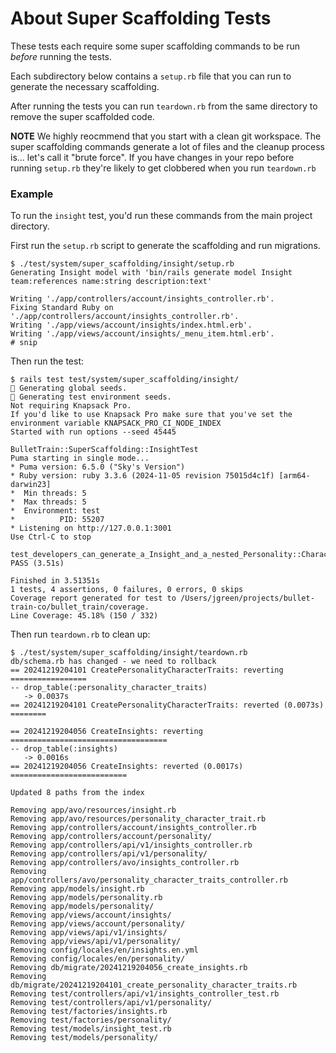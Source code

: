 # About Super Scaffolding Tests

These tests each require some super scaffolding commands to be run _before_ running the tests.

Each subdirectory below contains a `setup.rb` file that you can run to generate the necessary scaffolding.

After running the tests you can run `teardown.rb` from the same directory to remove the super scaffolded code.

**NOTE** We highly reocmmend that you start with a clean git workspace. The super scaffolding commands generate
a lot of files and the cleanup process is... let's call it "brute force". If you have changes in your repo before
running `setup.rb` they're likely to get clobbered when you run `teardown.rb`

### Example

To run the `insight` test, you'd run these commands from the main project directory.

First run the `setup.rb` script to generate the scaffolding and run migrations.

```
$ ./test/system/super_scaffolding/insight/setup.rb
Generating Insight model with 'bin/rails generate model Insight team:references name:string description:text'

Writing './app/controllers/account/insights_controller.rb'.
Fixing Standard Ruby on './app/controllers/account/insights_controller.rb'.
Writing './app/views/account/insights/index.html.erb'.
Writing './app/views/account/insights/_menu_item.html.erb'.
# snip
```

Then run the test:

```
$ rails test test/system/super_scaffolding/insight/
🌱 Generating global seeds.
🌱 Generating test environment seeds.
Not requiring Knapsack Pro.
If you'd like to use Knapsack Pro make sure that you've set the environment variable KNAPSACK_PRO_CI_NODE_INDEX
Started with run options --seed 45445

BulletTrain::SuperScaffolding::InsightTest
Puma starting in single mode...
* Puma version: 6.5.0 ("Sky's Version")
* Ruby version: ruby 3.3.6 (2024-11-05 revision 75015d4c1f) [arm64-darwin23]
*  Min threads: 5
*  Max threads: 5
*  Environment: test
*          PID: 55207
* Listening on http://127.0.0.1:3001
Use Ctrl-C to stop
  test_developers_can_generate_a_Insight_and_a_nested_Personality::CharacterTrait_model PASS (3.51s)

Finished in 3.51351s
1 tests, 4 assertions, 0 failures, 0 errors, 0 skips
Coverage report generated for test to /Users/jgreen/projects/bullet-train-co/bullet_train/coverage.
Line Coverage: 45.18% (150 / 332)
```
Then run `teardown.rb` to clean up:

```
$ ./test/system/super_scaffolding/insight/teardown.rb
db/schema.rb has changed - we need to rollback
== 20241219204101 CreatePersonalityCharacterTraits: reverting =================
-- drop_table(:personality_character_traits)
   -> 0.0037s
== 20241219204101 CreatePersonalityCharacterTraits: reverted (0.0073s) ========

== 20241219204056 CreateInsights: reverting ===================================
-- drop_table(:insights)
   -> 0.0016s
== 20241219204056 CreateInsights: reverted (0.0017s) ==========================

Updated 8 paths from the index

Removing app/avo/resources/insight.rb
Removing app/avo/resources/personality_character_trait.rb
Removing app/controllers/account/insights_controller.rb
Removing app/controllers/account/personality/
Removing app/controllers/api/v1/insights_controller.rb
Removing app/controllers/api/v1/personality/
Removing app/controllers/avo/insights_controller.rb
Removing app/controllers/avo/personality_character_traits_controller.rb
Removing app/models/insight.rb
Removing app/models/personality.rb
Removing app/models/personality/
Removing app/views/account/insights/
Removing app/views/account/personality/
Removing app/views/api/v1/insights/
Removing app/views/api/v1/personality/
Removing config/locales/en/insights.en.yml
Removing config/locales/en/personality/
Removing db/migrate/20241219204056_create_insights.rb
Removing db/migrate/20241219204101_create_personality_character_traits.rb
Removing test/controllers/api/v1/insights_controller_test.rb
Removing test/controllers/api/v1/personality/
Removing test/factories/insights.rb
Removing test/factories/personality/
Removing test/models/insight_test.rb
Removing test/models/personality/
```
